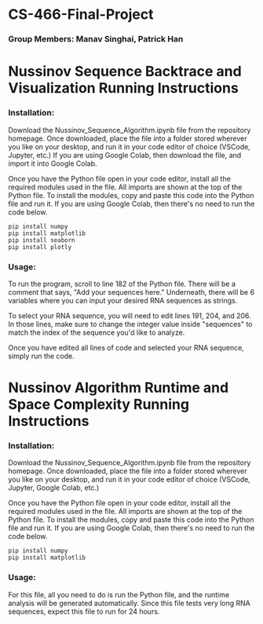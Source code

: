 # CS-466-Final-Project
### Group Members: Manav Singhai, Patrick Han

# Nussinov Sequence Backtrace and Visualization Running Instructions
### Installation:
Download the Nussinov_Sequence_Algorithm.ipynb file from the repository homepage. Once downloaded, place the file into a folder stored wherever you like on your desktop, and run it in your code editor of choice (VSCode, Jupyter, etc.) If you are using Google Colab, then download the file, and import it into Google Colab.

Once you have the Python file open in your code editor, install all the required modules used in the file. All imports are shown at the top of the Python file. To install the modules, copy and paste this code into the Python file and run it. If you are using Google Colab, then there's no need to run the code below.
```
pip install numpy
pip install matplotlib
pip install seaborn
pip install plotly
```

### Usage:
To run the program, scroll to line 182 of the Python file. There will be a comment that says, "Add your sequences here." Underneath, there will be 6 variables where you can input your desired RNA sequences as strings. 

To select your RNA sequence, you will need to edit lines 191, 204, and 206. In those lines, make sure to change the integer value inside "sequences" to match the index of the sequence you'd like to analyze.

Once you have edited all lines of code and selected your RNA sequence, simply run the code.

# Nussinov Algorithm Runtime and Space Complexity Running Instructions
### Installation:
Download the Nussinov_Sequence_Algorithm.ipynb file from the repository homepage. Once downloaded, place the file into a folder stored wherever you like on your desktop, and run it in your code editor of choice (VSCode, Jupyter, Google Colab, etc.)

Once you have the Python file open in your code editor, install all the required modules used in the file. All imports are shown at the top of the Python file. To install the modules, copy and paste this code into the Python file and run it. If you are using Google Colab, then there's no need to run the code below.
```
pip install numpy
pip install matplotlib
```

### Usage:
For this file, all you need to do is run the Python file, and the runtime analysis will be generated automatically. Since this file tests very long RNA sequences, expect this file to run for 24 hours. 
